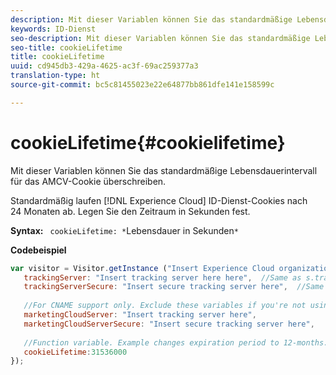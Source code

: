 ```yaml
---
description: Mit dieser Variablen können Sie das standardmäßige Lebensdauerintervall für das AMCV-Cookie überschreiben.
keywords: ID-Dienst
seo-description: Mit dieser Variablen können Sie das standardmäßige Lebensdauerintervall für das AMCV-Cookie überschreiben.
seo-title: cookieLifetime
title: cookieLifetime
uuid: cd945db3-429a-4625-ac3f-69ac259377a3
translation-type: ht
source-git-commit: bc5c81455023e22e64877bb861dfe141e158599c

---
```



# cookieLifetime{#cookielifetime}

Mit dieser Variablen können Sie das standardmäßige Lebensdauerintervall für das AMCV-Cookie überschreiben.

Standardmäßig laufen [!DNL Experience Cloud] ID-Dienst-Cookies nach 24 Monaten ab. Legen Sie den Zeitraum in Sekunden fest.

**Syntax:** ` cookieLifetime: *`Lebensdauer in Sekunden`*`

**Codebeispiel**

```js
var visitor = Visitor.getInstance ("Insert Experience Cloud organization ID here",{ 
   trackingServer: "Insert tracking server here here",  //Same as s.trackingServer 
   trackingServerSecure: "Insert secure tracking server here",  //Same as s.trackingServerSecure 
 
   //For CNAME support only. Exclude these variables if you're not using CNAME 
   marketingCloudServer: "Insert tracking server here", 
   marketingCloudServerSecure: "Insert secure tracking server here", 
 
   //Function variable. Example changes expiration period to 12-months. 
   cookieLifetime:31536000 
});
```

